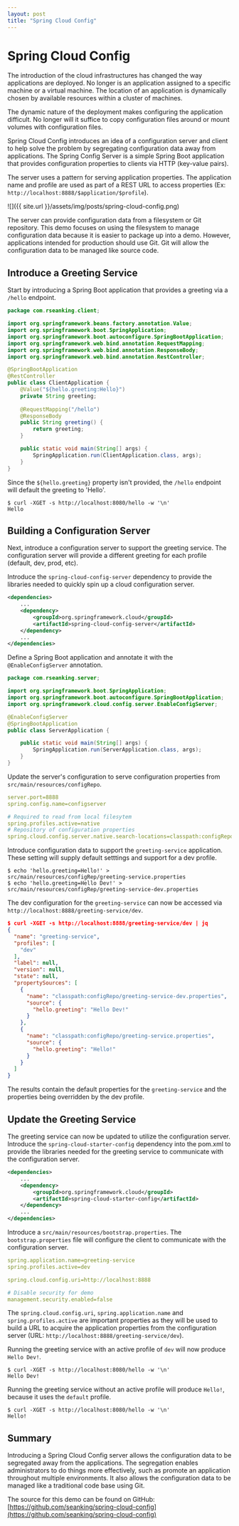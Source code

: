 ```yaml
---
layout: post
title: "Spring Cloud Config"
---
```


# Spring Cloud Config
The introduction of the cloud infrastructures has changed the way applications are deployed. No longer is an application assigned to a specific machine or a virtual machine. The location of an application is dynamically chosen by available resources within a cluster of machines.
 
The dynamic nature of the deployment makes configuring the application difficult. No longer will it suffice to copy configuration files around or mount volumes with configuration files.

Spring Cloud Config introduces an idea of a configuration server and client to help solve the problem by segregating configuration data away from applications. The Spring Config Server is a simple Spring Boot application that provides configuration properties to clients via HTTP (key-value pairs).

The server uses a pattern for serving application properties. The application name and profile are used as part of a REST URL to access properties  (Ex: `http://localhost:8888/$application/$profile`).

![]({{ site.url }}/assets/img/posts/spring-cloud-config.png)


The server can provide configuration data from a filesystem or Git repository. This demo focuses on using the filesystem to manage configuration data because it is easier to package up into a demo. However, applications intended for production should use Git. Git will allow the configuration data to be managed like source code.

## Introduce a Greeting Service

Start by introducing a Spring Boot application that provides a greeting via a `/hello` endpoint.

```java
package com.rseanking.client;

import org.springframework.beans.factory.annotation.Value;
import org.springframework.boot.SpringApplication;
import org.springframework.boot.autoconfigure.SpringBootApplication;
import org.springframework.web.bind.annotation.RequestMapping;
import org.springframework.web.bind.annotation.ResponseBody;
import org.springframework.web.bind.annotation.RestController;

@SpringBootApplication
@RestController
public class ClientApplication {
	@Value("${hello.greeting:Hello}")
	private String greeting;
	
	@RequestMapping("/hello")
	@ResponseBody
	public String greeting() {
		return greeting;
	}

	public static void main(String[] args) {
		SpringApplication.run(ClientApplication.class, args);
	}
}
```
Since the `${hello.greeting}` property isn't provided, the `/hello` endpoint will default the greeting to 'Hello'.

```http
$ curl -XGET -s http://localhost:8080/hello -w '\n'
Hello
```

## Building a Configuration Server

Next, introduce a configuration server to support the greeting service. The configuration server will provide a different greeting for each profile (default, dev, prod, etc).

Introduce the `spring-cloud-config-server` dependency to provide the libraries needed to quickly spin up a cloud configuration server.

```xml
<dependencies>
    ... 
    <dependency>
        <groupId>org.springframework.cloud</groupId>
        <artifactId>spring-cloud-config-server</artifactId>
    </dependency>
    ... 
</dependencies>
```

Define a Spring Boot application and annotate it with the `@EnableConfigServer` annotation. 

```java
package com.rseanking.server;

import org.springframework.boot.SpringApplication;
import org.springframework.boot.autoconfigure.SpringBootApplication;
import org.springframework.cloud.config.server.EnableConfigServer;

@EnableConfigServer
@SpringBootApplication
public class ServerApplication {

    public static void main(String[] args) {
        SpringApplication.run(ServerApplication.class, args);
    }
}
```

Update the server's configuration to serve configuration properties from `src/main/resources/configRepo`.

```yml
server.port=8888
spring.config.name=configserver

# Required to read from local filesytem
spring.profiles.active=native 
# Repository of configuration properties
spring.cloud.config.server.native.search-locations=classpath:configRepo/ 
```

Introduce configuration data to support the `greeting-service` application. These setting will supply default setttings and support for a dev profile.

```
$ echo 'hello.greeting=Hello!' > src/main/resources/configRep/greeting-service.properties
$ echo 'hello.greeting=Hello Dev!' > src/main/resources/configRep/greeting-service-dev.properties
```

The dev configuration for the `greeting-service` can now be accessed via `http://localhost:8888/greeting-service/dev`.

```json
$ curl -XGET -s http://localhost:8888/greeting-service/dev | jq
{
  "name": "greeting-service",
  "profiles": [
    "dev"
  ],
  "label": null,
  "version": null,
  "state": null,
  "propertySources": [
    {
      "name": "classpath:configRepo/greeting-service-dev.properties",
      "source": {
        "hello.greeting": "Hello Dev!"
      }
    },
    {
      "name": "classpath:configRepo/greeting-service.properties",
      "source": {
        "hello.greeting": "Hello!"
      }
    }
  ]
}
```

The results contain the default properties for the `greeting-service` and the properties being overridden by the dev profile.

## Update the Greeting Service

The greeting service can now be updated to utilize the configuration server. Introduce the `spring-cloud-starter-config` dependency into the pom.xml to provide the libraries needed for the greeting service to communicate with the configuration server.

```xml
<dependencies>
    ...
    <dependency>
        <groupId>org.springframework.cloud</groupId>
        <artifactId>spring-cloud-starter-config</artifactId>
    </dependency>
    ...
</dependencies>
```

Introduce a `src/main/resources/bootstrap.properties`. The `bootstrap.properties` file will configure the client to communicate with the configuration server.

```yml
spring.application.name=greeting-service
spring.profiles.active=dev

spring.cloud.config.uri=http://localhost:8888

# Disable security for demo
management.security.enabled=false
```

The `spring.cloud.config.uri`, `spring.application.name` and `spring.profiles.active` are important properties as they will be used to build a URL to acquire the application properties from the configuration server (URL: `http://localhost:8888/greeting-service/dev`). 

Running the greeting service with an active profile of `dev` will now produce `Hello Dev!`.

```http
$ curl -XGET -s http://localhost:8080/hello -w '\n'
Hello Dev!
```

Running the greeting service without an active profile will produce `Hello!`, because it uses the `default` profile.

```http
$ curl -XGET -s http://localhost:8080/hello -w '\n'
Hello!
```

## Summary

Introducing a Spring Cloud Config server allows the configuration data to be segregated away from the applications. The segregation enables administrators to do things more effectively, such as promote an application throughout multiple environments. It also allows the configuration data to be managed like a traditional code base using Git.

The source for this demo can be found on GitHub: [https://github.com/seanking/spring-cloud-config](https://github.com/seanking/spring-cloud-config)


